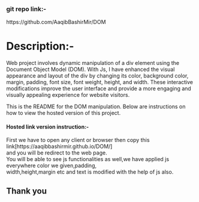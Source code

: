 <h3>git repo link:-</h3>
https://github.com/AaqibBashirMir/DOM

<h1>Description:-</h1>
 Web project involves dynamic manipulation of a div element using the Document Object Model (DOM). With Js, I have enhanced the visual appearance and layout of the div by changing its color, background color, margin, padding, font size, font weight, height, and width. These interactive modifications improve the user interface and provide a more engaging and visually appealing experience for website visitors.

This is the README for the DOM manipulation. Below are instructions on how to view the hosted version of this project.
<h4>Hosted link version instruction:-</h4>
First we have to open any client or browser then copy this link[https://aaqibbashirmir.github.io/DOM/]<br>
and you will be redirect to the web page.<br>
You will be able to see js functionalities as well,we have applied js everywhere color we given,padding, <br>
width,height,margin etc and text is modified with the help of js also.

<h2>Thank you</h2>

